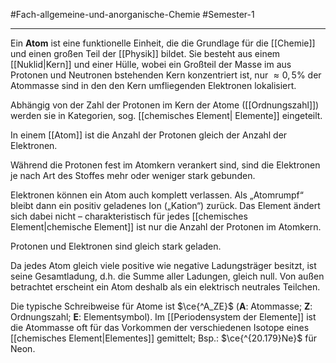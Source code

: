 #Fach-allgemeine-und-anorganische-Chemie  #Semester-1

---

Ein **Atom** ist eine funktionelle Einheit, die die Grundlage für die [[Chemie]] und einen großen Teil der [[Physik]] bildet. Sie besteht aus einem [[Nuklid|Kern]] und einer Hülle, wobei ein Großteil der Masse im aus Protonen und Neutronen bstehenden Kern konzentriert ist, nur $\approx0,5\%$ der Atommasse sind in den den Kern umfliegenden Elektronen lokalisiert.

Abhängig von der Zahl der Protonen im Kern der Atome ([[Ordnungszahl]]) werden sie in Kategorien, sog. [[chemisches Element| Elemente]] eingeteilt.

In einem [[Atom]] ist die Anzahl der Protonen gleich der Anzahl der Elektronen.

Während die Protonen fest im Atomkern verankert sind, sind die Elektronen je nach Art des Stoffes mehr oder weniger stark gebunden.

Elektronen können ein Atom auch komplett verlassen. Als „Atomrumpf“ bleibt dann ein positiv geladenes Ion („Kation“) zurück. Das Element ändert sich dabei nicht – charakteristisch für jedes [[chemisches Element|chemische Element]] ist nur die Anzahl der Protonen im Atomkern.

Protonen und Elektronen sind gleich stark geladen.

Da jedes Atom gleich viele positive wie negative Ladungsträger besitzt, ist seine Gesamtladung, d.h. die Summe aller Ladungen, gleich null. Von außen betrachtet erscheint ein Atom deshalb als ein elektrisch neutrales Teilchen.

Die typische Schreibweise für Atome ist $\ce{^A_ZE}$ (**A**: Atommasse; **Z**: Ordnungszahl; **E**: Elementsymbol). Im [[Periodensystem der Elemente]] ist die Atommasse oft für das Vorkommen der verschiedenen Isotope eines [[chemisches Element|Elementes]] gemittelt; Bsp.: $\ce{^{20.179}Ne}$ für Neon.